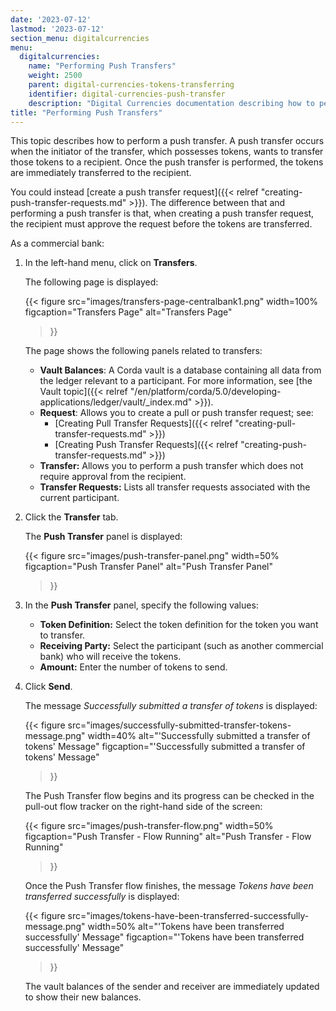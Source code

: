 ```yaml
---
date: '2023-07-12'
lastmod: '2023-07-12'
section_menu: digitalcurrencies
menu:
  digitalcurrencies:
    name: "Performing Push Transfers"
    weight: 2500
    parent: digital-currencies-tokens-transferring
    identifier: digital-currencies-push-transfer
    description: "Digital Currencies documentation describing how to perform a push transfer of tokens via the GUI"
title: "Performing Push Transfers"
---
```


This topic describes how to perform a push transfer. A push transfer occurs when the initiator of the transfer, which possesses tokens, wants to transfer those tokens to a recipient. Once the push transfer is performed, the tokens are immediately transferred to the recipient. 

You could instead [create a push transfer request]({{< relref "creating-push-transfer-requests.md" >}}). The difference between that and performing a push transfer is that, when creating a push transfer request, the recipient must approve the request before the tokens are transferred.

As a commercial bank:

1. In the left-hand menu, click on **Transfers**.

   The following page is displayed:
   
   {{< 
      figure
	  src="images/transfers-page-centralbank1.png"
      width=100%
	  figcaption="Transfers Page"
	  alt="Transfers Page"
   >}}

   The page shows the following panels related to transfers:

   * **Vault Balances**: A Corda vault is a database containing all data from the ledger relevant to a participant. For more information, see [the Vault topic]({{< relref "/en/platform/corda/5.0/developing-applications/ledger/vault/_index.md" >}}).
   * **Request**: Allows you to create a pull or push transfer request; see:
      * [Creating Pull Transfer Requests]({{< relref "creating-pull-transfer-requests.md" >}})
      * [Creating Push Transfer Requests]({{< relref "creating-push-transfer-requests.md" >}})
   * **Transfer:** Allows you to perform a push transfer which does not require approval from the recipient. 
   * **Transfer Requests:** Lists all transfer requests associated with the current participant.
  
2. Click the **Transfer** tab.

   The **Push Transfer** panel is displayed:

   {{< 
      figure
	  src="images/push-transfer-panel.png"
      width=50%
	  figcaption="Push Transfer Panel"
	  alt="Push Transfer Panel"
   >}} 
  
3. In the **Push Transfer** panel, specify the following values:

   * **Token Definition:** Select the token definition for the token you want to transfer.
   * **Receiving Party:** Select the participant (such as another commercial bank) who will receive the tokens. 
   * **Amount:** Enter the number of tokens to send.
      
4. Click **Send**. 

   The message *Successfully submitted a transfer of tokens* is displayed:

   {{< 
      figure
	  src="images/successfully-submitted-transfer-tokens-message.png"
      width=40%
	  alt="'Successfully submitted a transfer of tokens' Message"
	  figcaption="'Successfully submitted a transfer of tokens' Message"
   >}}

   The Push Transfer flow begins and its progress can be checked in the pull-out flow tracker on the right-hand side of the screen:
    
   {{< 
      figure
	  src="images/push-transfer-flow.png"
      width=50%
	  figcaption="Push Transfer - Flow Running"
	  alt="Push Transfer - Flow Running"
   >}}  

   Once the Push Transfer flow finishes, the message *Tokens have been transferred successfully* is displayed:

   {{< 
      figure
	  src="images/tokens-have-been-transferred-successfully-message.png"
      width=50%
	  alt="'Tokens have been transferred successfully' Message"
	  figcaption="'Tokens have been transferred successfully' Message"
   >}}

   The vault balances of the sender and receiver are immediately updated to show their new balances.